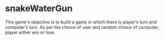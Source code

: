 # snakeWaterGun
This game's objective is to build a game in which there is
player’s turn and computer’s turn. As per the choice of
user and random choice of computer, player either win or
lose.
